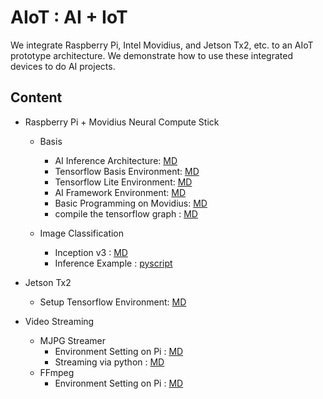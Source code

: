 # AIoT : AI + IoT



We integrate Raspberry Pi, Intel Movidius, and Jetson Tx2, etc. to an AIoT prototype architecture. We demonstrate how to use these integrated devices to do AI projects.




## Content


* Raspberry Pi + Movidius Neural Compute Stick

  * Basis

    * AI Inference Architecture: [MD](pi_movidius/AI_Inference_Architecture.md)
    * Tensorflow Basis Environment: [MD](pi_movidius/Tensorflow_Env.md)
    * Tensorflow Lite Environment: [MD](pi_movidius/TensorflowLite_RaspberryPi.md)
    * AI Framework Environment: [MD](pi_movidius/quickstart.md)
    * Basic Programming on Movidius: [MD](pi_movidius/basic_programming.md)
    * compile the tensorflow graph : [MD](pi_movidius/compile_movidius_graph.md)
  * Image Classification

    * Inception v3 : [MD](pi_movidius/inceptionv3.md)
    * Inference Example : [pyscript](pi_movidius/inference.py)
* Jetson Tx2

  * Setup Tensorflow Environment: [MD](tx2/jetson_tx2_quickstart.md)
* Video Streaming
  * MJPG Streamer
    * Environment Setting on Pi : [MD](mjpg_streamer/quickstart.md)
    * Streaming via python : [MD](mjpg_streamer/video_streaming_using_python.md)
  * FFmpeg
    * Environment Setting on Pi : [MD](ffmpeg/quickstart.md)

